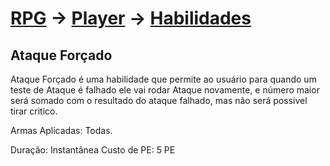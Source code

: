 # [RPG](../../../RPG.md) -> [Player](../../Player.md) -> [Habilidades](../Habilidades.md)

## Ataque Forçado

Ataque Forçado é uma habilidade que permite ao usuário para quando um teste de Ataque é falhado ele vai rodar Ataque novamente, e número maior será somado com o resultado do ataque falhado, mas não será possivel tirar critico.

Armas Aplicadas: Todas.

Duração: Instantânea
Custo de PE: 5 PE
